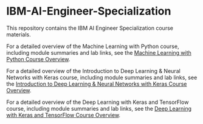 # IBM-AI-Engineer-Specialization

This repository contains the IBM AI Engineer Specialization course materials.

For a detailed overview of the Machine Learning with Python course, including module summaries and lab links, see the [Machine Learning with Python Course Overview](1%20-%20Machine%20Learning%20with%20Python/README.md).

For a detailed overview of the Introduction to Deep Learning & Neural Networks with Keras course, including module summaries and lab links, see the [Introduction to Deep Learning & Neural Networks with Keras Course Overview](2%20-%20Introduction%20to%20Deep%20Learning%20%26%20Neural%20Networks%20with%20Keras/README.md).

For a detailed overview of the Deep Learning with Keras and TensorFlow course, including module summaries and lab links, see the [Deep Learning with Keras and TensorFlow Course Overview](3%20-%20Deep%20Learning%20with%20Keras%20and%20TensorFlow/README.md).
